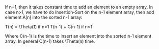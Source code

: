 If n=1, then it takes constant time to add an element to an empty array.
In case n>1, we have to do Insertion-Sort on the n-1 element array, then add element A[n] into the sorted n-1 array:

T(n) = \Theta(1) if n=1
       T(n-1) + C(n-1) if n>1

Where C(n-1) is the time to insert an element into the sorted n-1 element array. In general C(n-1) takes \Theta(n) time.
